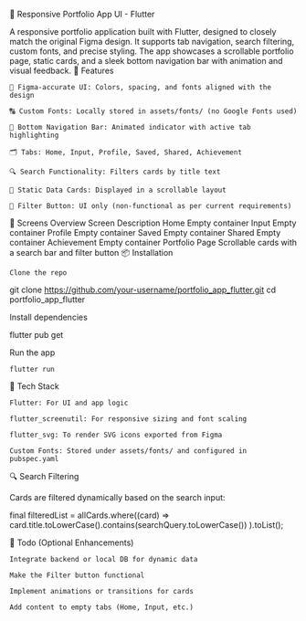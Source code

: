 🎨 Responsive Portfolio App UI - Flutter

A responsive portfolio application built with Flutter, designed to closely match the original Figma design. It supports tab navigation, search filtering, custom fonts, and precise styling. The app showcases a scrollable portfolio page, static cards, and a sleek bottom navigation bar with animation and visual feedback.
🚀 Features

    🎨 Figma-accurate UI: Colors, spacing, and fonts aligned with the design

    🔠 Custom Fonts: Locally stored in assets/fonts/ (no Google Fonts used)

    🧭 Bottom Navigation Bar: Animated indicator with active tab highlighting

    🗂️ Tabs: Home, Input, Profile, Saved, Shared, Achievement

    🔍 Search Functionality: Filters cards by title text

    🎴 Static Data Cards: Displayed in a scrollable layout

    🧩 Filter Button: UI only (non-functional as per current requirements)

📱 Screens Overview
Screen	Description
Home	Empty container
Input	Empty container
Profile	Empty container
Saved	Empty container
Shared	Empty container
Achievement	Empty container
Portfolio Page	Scrollable cards with a search bar and filter button
📦 Installation

    Clone the repo

git clone https://github.com/your-username/portfolio_app_flutter.git
cd portfolio_app_flutter

Install dependencies

flutter pub get

Run the app

    flutter run

🧰 Tech Stack

    Flutter: For UI and app logic

    flutter_screenutil: For responsive sizing and font scaling

    flutter_svg: To render SVG icons exported from Figma

    Custom Fonts: Stored under assets/fonts/ and configured in pubspec.yaml

🔍 Search Filtering

Cards are filtered dynamically based on the search input:

final filteredList = allCards.where((card) =>
  card.title.toLowerCase().contains(searchQuery.toLowerCase())
).toList();

🔧 Todo (Optional Enhancements)

    Integrate backend or local DB for dynamic data

    Make the Filter button functional

    Implement animations or transitions for cards

    Add content to empty tabs (Home, Input, etc.)
